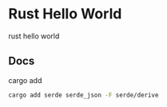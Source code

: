 # Rust Hello World

rust hello world

## Docs

cargo add

```bash
cargo add serde serde_json -F serde/derive
```
